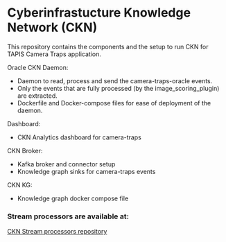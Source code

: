 # Cyberinfrastucture Knowledge Network (CKN)

This repository contains the components and the setup to run CKN for TAPIS Camera Traps application.   

Oracle CKN Daemon:
- Daemon to read, process and send the camera-traps-oracle events. 
- Only the events that are fully processed (by the image_scoring_plugin) are extracted. 
- Dockerfile and Docker-compose files for ease of deployment of the daemon.

Dashboard:
- CKN Analytics dashboard for camera-traps

CKN Broker:
- Kafka broker and connector setup 
- Knowledge graph sinks for camera-traps events

CKN KG:
- Knowledge graph docker compose file





### Stream processors are available at:
[CKN Stream processors repository](https://github.com/Data-to-Insight-Center/ckn-stream-processors)
